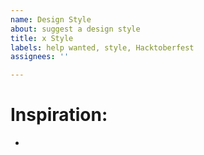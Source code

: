 ```yaml
---
name: Design Style
about: suggest a design style
title: x Style
labels: help wanted, style, Hacktoberfest
assignees: ''

---
```


# Inspiration:
*
